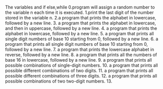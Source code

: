 The variables and if else,while
0.program will assign a random number to the variable n each time it is executed.
1.print the last digit of the number stored in the variable n.
2.a program that prints the alphabet in lowercase, followed by a new line.
3. a program that prints the alphabet in lowercase, and then in uppercase, followed by a new line.
4. a program that prints the alphabet in lowercase, followed by a new line.
5. a program that prints all single digit numbers of base 10 starting from 0, followed by a new line.
6. a program that prints all single digit numbers of base 10 starting from 0, followed by a new line.
7. a program that prints the lowercase alphabet in reverse, followed by a new line.
8.  a program that prints all the numbers of base 16 in lowercase, followed by a new line.
9.  a program that prints all possible combinations of single-digit numbers.
10.  a program that prints all possible different combinations of two digits.
11.  a program that prints all possible different combinations of three digits.
12.  a program that prints all possible combinations of two two-digit numbers.
13.  
